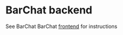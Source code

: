 # BarChat backend 

See BarChat BarChat [frontend](https://github.com/dalewb/barchat_frontend) for instructions 
